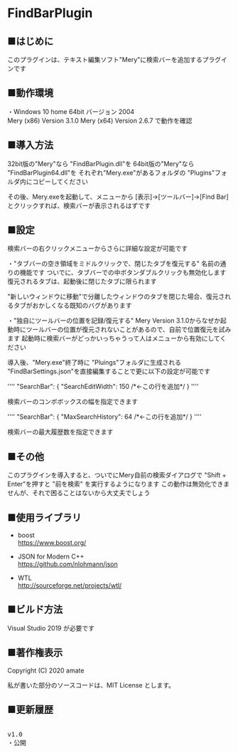 # FindBarPlugin

## ■はじめに
このプラグインは、テキスト編集ソフト"Mery"に検索バーを追加するプラグインです

## ■動作環境
・Windows 10 home 64bit バージョン 2004  
Mery (x86) Version 3.1.0
Mery (x64) Version 2.6.7
で動作を確認

## ■導入方法

32bit版の"Mery"なら "FindBarPlugin.dll"を
64bit版の"Mery"なら "FindBarPlugin64.dll"を
それぞれ"Mery.exe"があるフォルダの "Plugins"フォルダ内にコピーしてください

その後、Mery.exeを起動して、メニューから \[表示\]->\[ツールバー\]->\[Find Bar\] とクリックすれば、検索バーが表示されるはずです

## ■設定

検索バーの右クリックメニューからさらに詳細な設定が可能です


・"タブバーの空き領域をミドルクリックで、閉じたタブを復元する"
名前の通りの機能です
ついでに、タブバーでの中ボタンダブルクリックも無効化します
復元されるタブは、起動後に閉じたタブに限られます

"新しいウィンドウに移動"で分離したウィンドウのタブを閉じた場合、復元されるタブがおかしくなる既知のバグがあります


・"独自にツールバーの位置を記録/復元する"
Mery Version 3.1.0からなぜか起動時にツールバーの位置が復元されないことがあるので、自前で位置復元を試みます
起動時に検索バーがどっかいっちゃうって人はメニューから有効にしてください


導入後、"Mery.exe"終了時に "Pluings"フォルダに生成される "FindBarSettings.json"を直接編集することで更に以下の設定が可能です

''''
"SearchBar": {
    "SearchEditWidth": 150  /\*←この行を追加\*/
}
''''

検索バーのコンボボックスの幅を指定できます

''''
"SearchBar": {
    "MaxSearchHistory": 64  /\*←この行を追加\*/
}
''''

検索バーの最大履歴数を指定できます


## ■その他

このプラグインを導入すると、ついでにMery自前の検索ダイアログで "Shift + Enter"を押すと "前を検索" を実行するようになります
この動作は無効化できませんが、それで困ることはないから大丈夫でしょう

## ■使用ライブラリ

- boost  
https://www.boost.org/

- JSON for Modern C++  
https://github.com/nlohmann/json

- WTL  
http://sourceforge.net/projects/wtl/

## ■ビルド方法
Visual Studio 2019 が必要です  

## ■著作権表示
Copyright (C) 2020 amate

私が書いた部分のソースコードは、MIT License とします。

## ■更新履歴

<pre>

v1.0
・公開

</pre>
